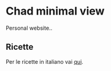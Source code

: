 # Chad minimal view

Personal website..

## Ricette

Per le ricette in italiano vai [qui](../../recipes/blog/index.html).
